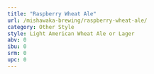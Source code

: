 ```yaml
---
title: "Raspberry Wheat Ale"
url: /mishawaka-brewing/raspberry-wheat-ale/
category: Other Style
style: Light American Wheat Ale or Lager
abv: 0
ibu: 0
srm: 0
upc: 0
---
```



